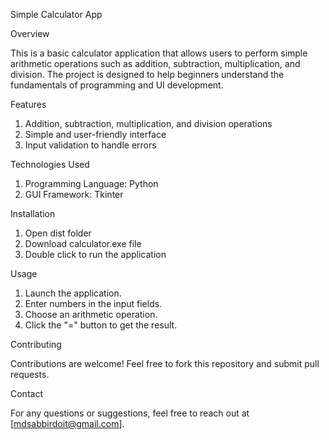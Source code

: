 Simple Calculator App

Overview

This is a basic calculator application that allows users to perform simple arithmetic operations such as addition, subtraction, multiplication, and division. The project is designed to help beginners understand the fundamentals of programming and UI development.

Features

1. Addition, subtraction, multiplication, and division operations
2. Simple and user-friendly interface
3. Input validation to handle errors

Technologies Used

1. Programming Language: Python 
2. GUI Framework: Tkinter 

Installation

1. Open dist folder
2. Download calculator.exe file
3. Double click to run the application

Usage

1. Launch the application.
2. Enter numbers in the input fields.
3. Choose an arithmetic operation.
4. Click the "=" button to get the result.

Contributing

Contributions are welcome! Feel free to fork this repository and submit pull requests.

Contact

For any questions or suggestions, feel free to reach out at [mdsabbirdoit@gmail.com].
